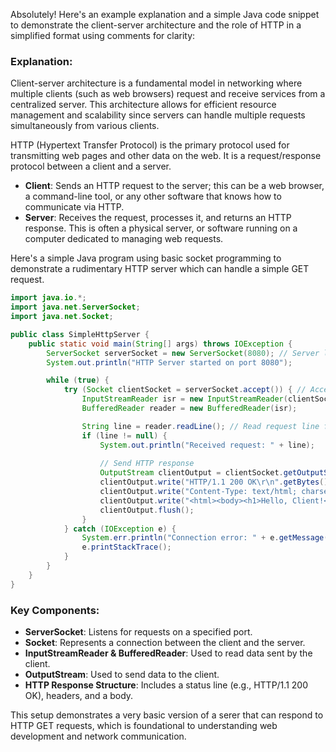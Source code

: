Absolutely! Here's an example explanation and a simple Java code snippet to demonstrate the client-server architecture and the role of HTTP in a simplified format using comments for clarity:

### Explanation:
Client-server architecture is a fundamental model in networking where multiple clients (such as web browsers) request and receive services from a centralized server. This architecture allows for efficient resource management and scalability since servers can handle multiple requests simultaneously from various clients.

HTTP (Hypertext Transfer Protocol) is the primary protocol used for transmitting web pages and other data on the web. It is a request/response protocol between a client and a server.

- **Client**: Sends an HTTP request to the server; this can be a web browser, a command-line tool, or any other software that knows how to communicate via HTTP.
- **Server**: Receives the request, processes it, and returns an HTTP response. This is often a physical server, or software running on a computer dedicated to managing web requests.

Here's a simple Java program using basic socket programming to demonstrate a rudimentary HTTP server which can handle a simple GET request.

```java
import java.io.*;
import java.net.ServerSocket;
import java.net.Socket;

public class SimpleHttpServer {
    public static void main(String[] args) throws IOException {
        ServerSocket serverSocket = new ServerSocket(8080); // Server listens on port 8080
        System.out.println("HTTP Server started on port 8080");

        while (true) {
            try (Socket clientSocket = serverSocket.accept()) { // Accept client connection
                InputStreamReader isr = new InputStreamReader(clientSocket.getInputStream());
                BufferedReader reader = new BufferedReader(isr);

                String line = reader.readLine(); // Read request line from client
                if (line != null) {
                    System.out.println("Received request: " + line);
                    
                    // Send HTTP response
                    OutputStream clientOutput = clientSocket.getOutputStream();
                    clientOutput.write("HTTP/1.1 200 OK\r\n".getBytes());
                    clientOutput.write("Content-Type: text/html; charset=utf-8\r\n\r\n".getBytes());
                    clientOutput.write("<html><body><h1>Hello, Client!</h1></body></html>".getBytes());
                    clientOutput.flush();
                }
            } catch (IOException e) {
                System.err.println("Connection error: " + e.getMessage());
                e.printStackTrace();
            }
        }
    }
}
```

### Key Components:
- **ServerSocket**: Listens for requests on a specified port.
- **Socket**: Represents a connection between the client and the server.
- **InputStreamReader & BufferedReader**: Used to read data sent by the client.
- **OutputStream**: Used to send data to the client.
- **HTTP Response Structure**: Includes a status line (e.g., HTTP/1.1 200 OK), headers, and a body.

This setup demonstrates a very basic version of a serer that can respond to HTTP GET requests, which is foundational to understanding web development and network communication.
